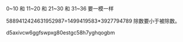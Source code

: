 0~10 和 11~20 和 21~30 和 31~36 要一模一样

5889412424631952987=1499419583*3927794789
除数要小于被除数。

d5axivcw6ggfswpxg80estgc58h7yghqogbm
